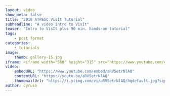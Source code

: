```yaml
---
layout: video
show_meta: false
title: "2018 ATPESC VisIt Tutorial"
subheadline: "A video intro to VisIt"
teaser: "Intro to VisIt plus 90 min. hands-on tutorial"
tags:
    - post format
categories:
    - tutorials
image:
    thumb: gallery-15.jpg
iframe: <iframe width="560" height="315" src="https://www.youtube.com/embed/aRV5etrNlAQ" frameborder="0" allow="accelerometer; autoplay; encrypted-media; gyroscope; picture-in-picture" allowfullscreen></iframe>
video:
    embedURL: "https://www.youtube.com/embed/aRV5etrNlAQ"
    contentURL: "https://youtu.be/aRV5etrNlAQ"
    thumbnailUrl: "https://i.ytimg.com/vi/aRV5etrNlAQ/hqdefault.jpg?sqp=-oaymwEjCPYBEIoBSFryq4qpAxUIARUAAAAAGAElAADIQj0AgKJDeAE=&rs=AOn4CLCFKFL5xLVMrGY9d1cgc-tSG1H9Xg"
author: cyrush
---
```

<!--more-->

